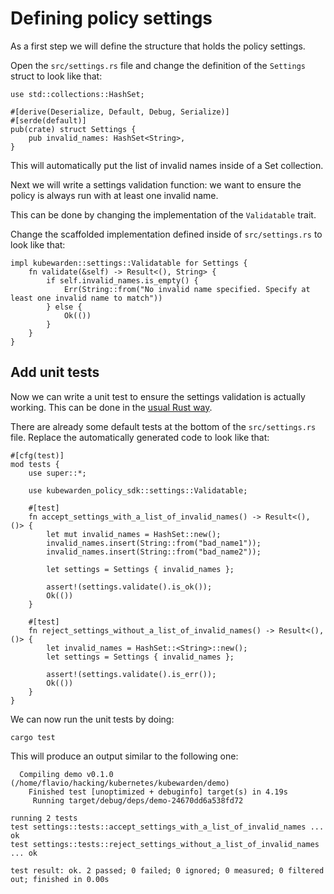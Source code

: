 # Defining policy settings

As a first step we will define the structure that holds the policy settings.

Open the `src/settings.rs` file and change the definition of the `Settings`
struct to look like that:

```rust,norun,noplayground
use std::collections::HashSet;

#[derive(Deserialize, Default, Debug, Serialize)]
#[serde(default)]
pub(crate) struct Settings {
    pub invalid_names: HashSet<String>,
}
```

This will automatically put the list of invalid names inside of
a Set collection.

Next we will write a settings validation function: we want to ensure
the policy is always run with at least one invalid name.

This can be done by changing the implementation of the `Validatable` trait.

Change the scaffolded implementation defined inside of `src/settings.rs`
to look like that:

```rust,norun,noplayground
impl kubewarden::settings::Validatable for Settings {
    fn validate(&self) -> Result<(), String> {
        if self.invalid_names.is_empty() {
            Err(String::from("No invalid name specified. Specify at least one invalid name to match"))
        } else {
            Ok(())
        }
    }
}
```

## Add unit tests

Now we can write a unit test to ensure the settings validation is actually working.
This can be done in the [usual Rust way](https://doc.rust-lang.org/stable/book/ch11-00-testing.html).

There are already some default tests at the bottom of the `src/settings.rs`
file. Replace the automatically generated code to look like that:

```rust,norun,noplayground
#[cfg(test)]
mod tests {
    use super::*;

    use kubewarden_policy_sdk::settings::Validatable;

    #[test]
    fn accept_settings_with_a_list_of_invalid_names() -> Result<(), ()> {
        let mut invalid_names = HashSet::new();
        invalid_names.insert(String::from("bad_name1"));
        invalid_names.insert(String::from("bad_name2"));

        let settings = Settings { invalid_names };

        assert!(settings.validate().is_ok());
        Ok(())
    }

    #[test]
    fn reject_settings_without_a_list_of_invalid_names() -> Result<(), ()> {
        let invalid_names = HashSet::<String>::new();
        let settings = Settings { invalid_names };

        assert!(settings.validate().is_err());
        Ok(())
    }
}
```

We can now run the unit tests by doing:

```shell
cargo test
```

This will produce an output similar to the following one:

```shell
  Compiling demo v0.1.0 (/home/flavio/hacking/kubernetes/kubewarden/demo)
    Finished test [unoptimized + debuginfo] target(s) in 4.19s
     Running target/debug/deps/demo-24670dd6a538fd72

running 2 tests
test settings::tests::accept_settings_with_a_list_of_invalid_names ... ok
test settings::tests::reject_settings_without_a_list_of_invalid_names ... ok

test result: ok. 2 passed; 0 failed; 0 ignored; 0 measured; 0 filtered out; finished in 0.00s
```
